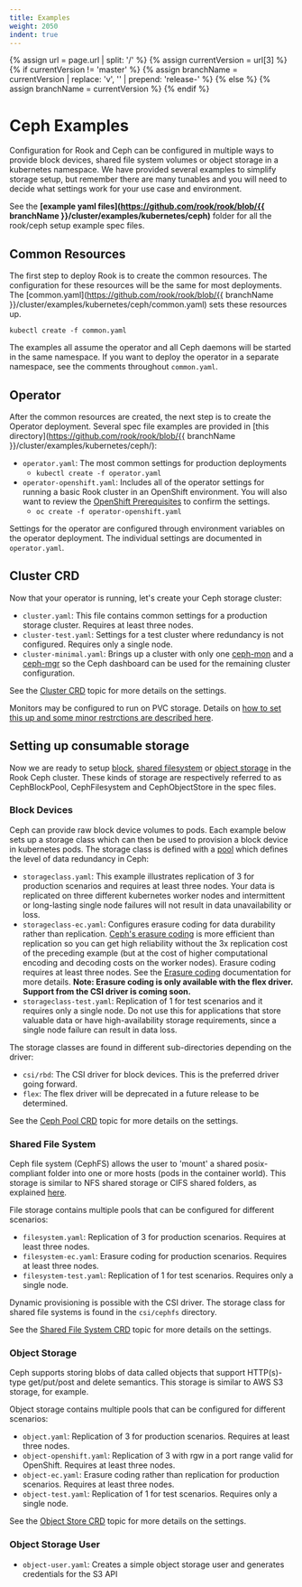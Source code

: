 ```yaml
---
title: Examples
weight: 2050
indent: true
---
```

{% assign url = page.url | split: '/' %}
{% assign currentVersion = url[3] %}
{% if currentVersion != 'master' %}
{% assign branchName = currentVersion | replace: 'v', '' | prepend: 'release-' %}
{% else %}
{% assign branchName = currentVersion %}
{% endif %}

# Ceph Examples

Configuration for Rook and Ceph can be configured in multiple ways to provide block devices, shared file system volumes or object storage in a kubernetes namespace. We have provided several examples to simplify storage setup, but remember there are many tunables and you will need to decide what settings work for your use case and environment.

See the **[example yaml files](https://github.com/rook/rook/blob/{{ branchName }}/cluster/examples/kubernetes/ceph)** folder for all the rook/ceph setup example spec files.

## Common Resources
The first step to deploy Rook is to create the common resources. The configuration for these resources will be the same for most deployments. The [common.yaml](https://github.com/rook/rook/blob/{{ branchName }}/cluster/examples/kubernetes/ceph/common.yaml) sets these resources up.
```
kubectl create -f common.yaml
```

The examples all assume the operator and all Ceph daemons will be started in the same namespace. If you want to deploy the operator in a separate namespace, see the comments throughout `common.yaml`.

## Operator

After the common resources are created, the next step is to create the Operator deployment. Several spec file examples are provided in [this directory](https://github.com/rook/rook/blob/{{ branchName }}/cluster/examples/kubernetes/ceph/):
- `operator.yaml`: The most common settings for production deployments
   - `kubectl create -f operator.yaml`
- `operator-openshift.yaml`: Includes all of the operator settings for running a basic Rook cluster in an OpenShift environment. You will also want to review the [OpenShift Prerequisites](openshift.md) to confirm the settings.
   - `oc create -f operator-openshift.yaml`

Settings for the operator are configured through environment variables on the operator deployment. The individual settings are documented in `operator.yaml`.

## Cluster CRD
Now that your operator is running, let's create your Ceph storage cluster:
- `cluster.yaml`: This file contains common settings for a production storage cluster. Requires at least three nodes.
- `cluster-test.yaml`: Settings for a test cluster where redundancy is not configured. Requires only a single node.
- `cluster-minimal.yaml`: Brings up a cluster with only one [ceph-mon](http://docs.ceph.com/docs/nautilus/man/8/ceph-mon/) and a [ceph-mgr](http://docs.ceph.com/docs/nautilus/mgr/) so the Ceph dashboard can be used for the remaining cluster configuration.

See the [Cluster CRD](ceph-cluster-crd.md) topic for more details on the settings.

Monitors may be configured to run on PVC storage. Details on [how to set this up
and some minor restrctions are described here](ceph-cluster-crd.md#mon-settings).

## Setting up consumable storage

Now we are ready to setup [block](https://ceph.com/ceph-storage/block-storage/), [shared filesystem](https://ceph.com/ceph-storage/file-system/) or [object storage](https://ceph.com/ceph-storage/object-storage/) in the Rook Ceph cluster. These kinds of storage are respectively referred to as CephBlockPool, CephFilesystem and CephObjectStore in the spec files.

### Block Devices

Ceph can provide raw block device volumes to pods. Each example below sets up a storage class which can then be used to provision a block device in kubernetes pods. The storage class is defined with a [pool](http://docs.ceph.com/docs/nautilus/rados/operations/pools/) which defines the level of data redundancy in Ceph:

- `storageclass.yaml`: This example illustrates replication of 3 for production scenarios and requires at least three nodes. Your data is replicated on three different kubernetes worker nodes and intermittent or long-lasting single node failures will not result in data unavailability or loss.
- `storageclass-ec.yaml`: Configures erasure coding for data durability rather than replication. [Ceph's erasure coding](http://docs.ceph.com/docs/nautilus/rados/operations/erasure-code/) is more efficient than replication so you can get high reliability without the 3x replication cost of the preceding example (but at the cost of higher computational encoding and decoding costs on the worker nodes). Erasure coding requires at least three nodes. See the [Erasure coding](ceph-pool-crd.md#erasure-coded) documentation for more details. **Note: Erasure coding is only available with the flex driver. Support from the CSI driver is coming soon.**
- `storageclass-test.yaml`: Replication of 1 for test scenarios and it requires only a single node. Do not use this for applications that store valuable data or have high-availability storage requirements, since a single node failure can result in data loss.

The storage classes are found in different sub-directories depending on the driver:
- `csi/rbd`: The CSI driver for block devices. This is the preferred driver going forward.
- `flex`: The flex driver will be deprecated in a future release to be determined.

See the [Ceph Pool CRD](ceph-pool-crd.md) topic for more details on the settings.

### Shared File System
Ceph file system (CephFS) allows the user to 'mount' a shared posix-compliant folder into one or more hosts (pods in the container world). This storage is similar to NFS shared storage or CIFS shared folders, as explained [here](https://ceph.com/ceph-storage/file-system/).

File storage contains multiple pools that can be configured for different scenarios:
- `filesystem.yaml`: Replication of 3 for production scenarios. Requires at least three nodes.
- `filesystem-ec.yaml`: Erasure coding for production scenarios. Requires at least three nodes.
- `filesystem-test.yaml`: Replication of 1 for test scenarios. Requires only a single node.

Dynamic provisioning is possible with the CSI driver. The storage class for shared file systems is found in the `csi/cephfs` directory.

See the [Shared File System CRD](ceph-filesystem-crd.md) topic for more details on the settings.

### Object Storage

Ceph supports storing blobs of data called objects that support HTTP(s)-type get/put/post and delete semantics. This storage is similar to AWS S3 storage, for example.

Object storage contains multiple pools that can be configured for different scenarios:
- `object.yaml`: Replication of 3 for production scenarios.  Requires at least three nodes.
- `object-openshift.yaml`: Replication of 3 with rgw in a port range valid for OpenShift.  Requires at least three nodes.
- `object-ec.yaml`: Erasure coding rather than replication for production scenarios.  Requires at least three nodes.
- `object-test.yaml`: Replication of 1 for test scenarios. Requires only a single node.

See the [Object Store CRD](ceph-object-store-crd.md) topic for more details on the settings.

### Object Storage User
- `object-user.yaml`: Creates a simple object storage user and generates credentials for the S3 API
